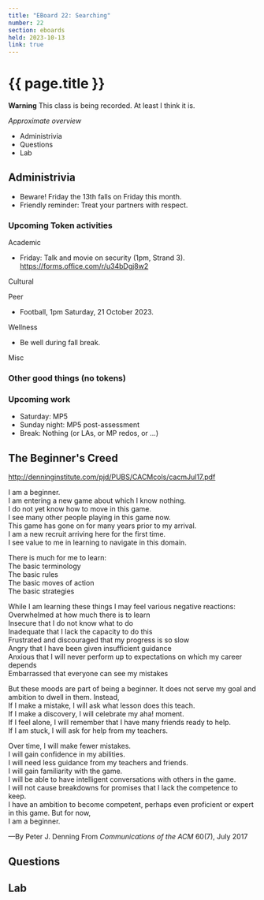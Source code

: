 ```yaml
---
title: "EBoard 22: Searching"
number: 22
section: eboards
held: 2023-10-13
link: true
---
```

# {{ page.title }}

**Warning** This class is being recorded.  At least I think it is.

_Approximate overview_

* Administrivia
* Questions
* Lab

Administrivia
-------------

* Beware!  Friday the 13th falls on Friday this month.
* Friendly reminder: Treat your partners with respect.

### Upcoming Token activities

Academic

* Friday: Talk and movie on security (1pm, Strand 3).
  <https://forms.office.com/r/u34bDgj8w2>

Cultural

Peer

* Football, 1pm Saturday, 21 October 2023.

Wellness

* Be well during fall break.

Misc

### Other good things (no tokens)

### Upcoming work

* Saturday: MP5
* Sunday night: MP5 post-assessment
* Break: Nothing (or LAs, or MP redos, or ...)

The Beginner's Creed
--------------------

<http://denninginstitute.com/pjd/PUBS/CACMcols/cacmJul17.pdf>

I am a beginner.  
I am entering a new game about which I know nothing.  
I do not yet know how to move in this game.  
I see many other people playing in this game now.  
This game has gone on for many years prior to my arrival.  
I am a new recruit arriving here for the first time.  
I see value to me in learning to navigate in this domain.  

There is much for me to learn:  
    The basic terminology  
    The basic rules  
    The basic moves of action  
    The basic strategies  

While I am learning these things I may feel various negative reactions:  
    Overwhelmed at how much there is to learn  
    Insecure that I do not know what to do  
    Inadequate that I lack the capacity to do this  
    Frustrated and discouraged that my progress is so slow  
    Angry that I have been given insufficient guidance  
    Anxious that I will never perform up to expectations on which my career depends  
    Embarrassed that everyone can see my mistakes  

But these moods are part of being a beginner. It does not serve my goal and ambition to dwell in them. Instead,  
    If I make a mistake, I will ask what lesson does this teach.  
    If I make a discovery, I will celebrate my aha! moment.  
    If I feel alone, I will remember that I have many friends ready to help.  
    If I am stuck, I will ask for help from my teachers.  

Over time, I will make fewer mistakes.  
I will gain confidence in my abilities.  
I will need less guidance from my teachers and friends.  
I will gain familiarity with the game.  
I will be able to have intelligent conversations with others in the game.  
I will not cause breakdowns for promises that I lack the competence to keep.  
I have an ambition to become competent, perhaps even proficient or expert in this game. But for now,  
I am a beginner.  

—By Peter J. Denning
From _Communications of the ACM_ 60(7), July 2017

Questions
---------

Lab
---
